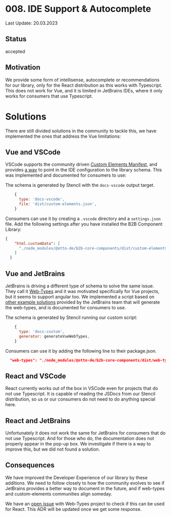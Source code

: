 # 008. IDE Support & Autocomplete

Last Update: 20.03.2023

## Status

accepted

## Motivation

We provide some form of intellisense, autocomplete or recommendations for our library, only for the React 
distribution as this works with Typescript.
This does not work for Vue, and it is limited in JetBrains IDEs, where it only works for consumers that use Typescript.

# Solutions

There are still divided solutions in the community to tackle this, we have implemented the ones that address the Vue 
limitations:

## Vue and VSCode
VSCode supports the community driven [Custom Elements Manifest](https://github.com/webcomponents/custom-elements-manifest), 
and provides [a way](https://github.com/microsoft/vscode-custom-data/tree/main/samples/webcomponents) to point in the 
IDE configuration to the library schema. This was implemented and documented for consumers to use:

The schema is generated by Stencil with the `docs-vscode` output target.

```js
    {
      type: 'docs-vscode',
      file: 'dist/custom-elements.json',
    }
```

Consumers can use it by creating a `.vscode` directory and a `settings.json` file. Add the following
settings after you have installed the B2B Component Library:

```json
{
    "html.customData": [
      "./node_modules/@otto-de/b2b-core-components/dist/custom-elements.json"
    ]
  }
```

## Vue and JetBrains
JetBrains is driving a different type of schema to solve the same issue. They call it [Web-Types](https://blog.jetbrains.com/webstorm/2021/01/web-types/) and it was motivated 
specifically for Vue projects, but it seems to support angular too. We implemented a script based on [other example 
solutions](https://github.com/JetBrains/web-types#distribution) provided by the JetBrains team that will generate 
the web-types, and is documented for consumers to use.

The schema is generated by Stencil running our custom script:

```js
    {
      type: 'docs-custom',
      generator: generateVueWebTypes,
    }
```

Consumers can use it by adding the following line to their package.json.

```json
  "web-types": "./node_modules/@otto-de/b2b-core-components/dist/web-types.json"
```

## React and VSCode
React currently works out of the box in VSCode even for projects that do not use Typescript. It is capable of 
reading the JSDocs from our Stencil distribution, so us or our consumers do not need to do anything special here.

## React and JetBrains
Unfortunately it does not work the same for JetBrains for consumers that do not use Typescript. And for those who 
do, the documentation does not properly appear in the pop-up box. We investigate if there is a way to improve this, 
but we did not found a solution.

## Consequences

We have improved the Developer Experience of our library by these additions.
We need to follow closely to how the community evolves to see if JetBrains provides a better way to document in the 
future, and if web-types and custom-elements communities align someday. 

We have an [open issue](https://github.com/JetBrains/web-types/issues/66) with Web-Types project to check if this 
can be used for React. This ADR will be updated once we get some response.
